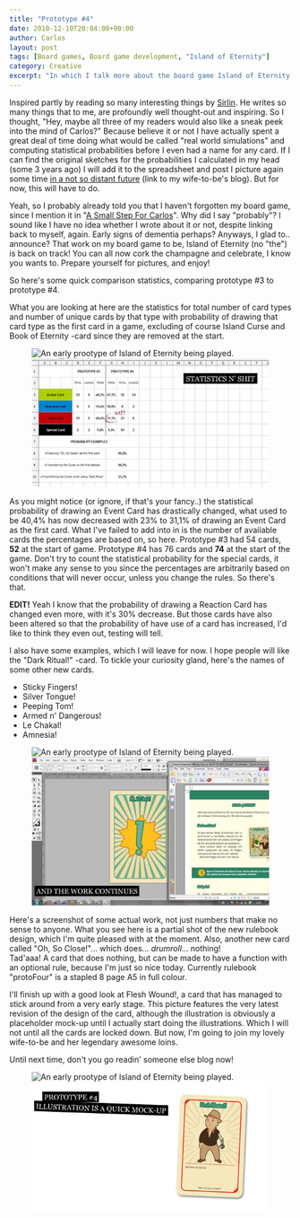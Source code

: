 ```yaml
---
title: "Prototype #4"
date: 2010-12-10T20:04:00+00:00
author: Carlos
layout: post
tags: [Board games, Board game development, "Island of Eternity"]
category: Creative
excerpt: "In which I talk more about the board game Island of Eternity that I'm developing."
---
```

Inspired partly by reading so many interesting things by [Sirlin](http://www.sirlin.net/). He writes so many things that to me, are profoundly well thought-out and inspiring. So I thought, "Hey, maybe all three of my readers would also like a sneak peek into the mind of Carlos?" Because believe it or not I have actually spent a great deal of time doing what would be called "real world simulations" and computing statistical probabilities before I even had a name for any card. If I can find the original sketches for the probabilities I calculated in my head (some 3 years ago) I will add it to the spreadsheet and post I picture again some time [in a not so distant future](http://creationsimaginationsofaredridinghood.blogspot.com/2010/12/in-not-so-distant-future.html) (link to my wife-to-be's blog). But for now, this will have to do.

Yeah, so I probably already told you that I haven't forgotten my board game, since I mention it in "[A Small Step For Carlos](/blog/a-small-step-for-carlos)". Why did I say "probably"? I sound like I have no idea whether I wrote about it or not, despite linking back to myself, again. Early signs of dementia perhaps? Anyways, I glad to.. announce? That work on my board game to be, Island of Eternity (no "the") is back on track! You can all now cork the champagne and celebrate, I know you wants to. Prepare yourself for pictures, and enjoy!  

So here's some quick comparison statistics, comparing prototype #3 to prototype #4.

What you are looking at here are the statistics for total number of card types and number of unique cards by that type with probability of drawing that card type as the first card in a game, excluding of course Island Curse and Book of Eternity -card since they are removed at the start.

<figure>
  <img class="js-lazy-load" data-original="/assets/posts/2010/12/ioe-stats.jpg" alt="An early prootype of Island of Eternity being played.">
  <noscript>
    <img src="/assets/posts/2010/12/ioe-stats.jpg" alt="An early prootype of Island of Eternity being played.">
  </noscript>
  <figcaption></figcaption>
</figure>

As you might notice (or ignore, if that's your fancy..) the statistical probability of drawing an Event Card has drastically changed, what used to be 40,4% has now decreased with 23% to 31,1% of drawing an Event Card as the first card. What I've failed to add into in is the number of available cards the percentages are based on, so here. Prototype #3 had 54 cards, <span style="font-weight: bold;">52</span> at the start of game. Prototype #4 has 76 cards and <span style="font-weight: bold;">74</span> at the start of the game. Don't try to count the statistical probability for the special cards, it won't make any sense to you since the percentages are arbitrarily based on conditions that will never occur, unless you change the rules. So there's that.

**EDIT!** Yeah I know that the probability of drawing a Reaction Card has changed even more, with it's 30% decrease. But those cards have also been altered so that the probability of have use of a card has increased, I'd like to think they even out, testing will tell.

I also have some examples, which I will leave for now. I hope people will like the "Dark Ritual!" -card. To tickle your curiosity gland, here's the names of some other new cards.

- Sticky Fingers!  
- Silver Tongue!  
- Peeping Tom!  
- Armed n' Dangerous!  
- Le Chakal!  
- Amnesia!

<figure>
  <img class="js-lazy-load" data-original="/assets/posts/2010/12/ioe-prog.jpg" alt="An early prootype of Island of Eternity being played.">
  <noscript>
    <img src="/assets/posts/2010/12/ioe-prog.jpg" alt="An early prootype of Island of Eternity being played.">
  </noscript>
  <figcaption></figcaption>
</figure>
  
Here's a screenshot of some actual work, not just numbers that make no sense to anyone. What you see here is a partial shot of the new rulebook design, which I'm quite pleased with at the moment. Also, another new card called "Oh, So Close!"... which does... *drumroll*... nothing!<br />Tad'aaa! A card that does nothing, but can be made to have a function with an optional rule, because I'm just so nice today. Currently rulebook "protoFour" is a stapled 8 page A5 in full colour.

I'll finish up with a good look at Flesh Wound!, a card that has managed to stick around from a very early stage. This picture features the very latest revision of the design of the card, although the illustration is obviously a placeholder mock-up until I actually start doing the illustrations. Which I will not until all the cards are locked down. But now, I'm going to join my lovely wife-to-be and her legendary awesome loins.

Until next time, don't you go readin' someone else blog now!

<figure>
  <img class="js-lazy-load" data-original="/assets/posts/2010/12/ioe-prot.png" alt="An early prootype of Island of Eternity being played.">
  <noscript>
    <img src="/assets/posts/2010/12/ioe-prot.png" alt="An early prootype of Island of Eternity being played.">
  </noscript>
  <figcaption></figcaption>
</figure>